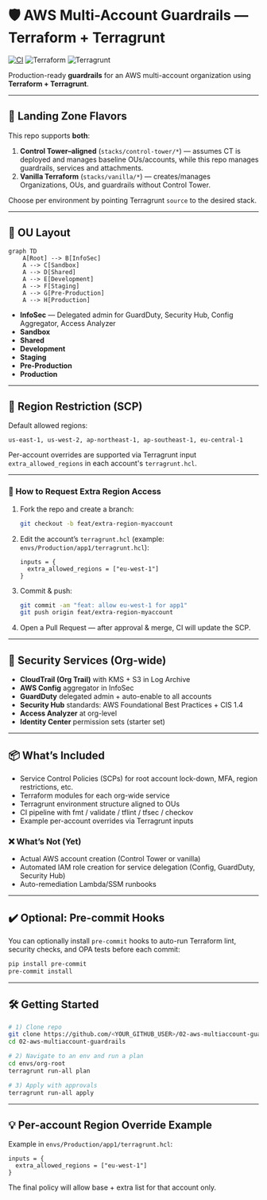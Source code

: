 # 🛡️ AWS Multi-Account Guardrails — Terraform + Terragrunt

[![CI](https://github.com/<YOUR_GITHUB_USER>/02-aws-multiaccount-guardrails/actions/workflows/ci.yaml/badge.svg)](https://github.com/<YOUR_GITHUB_USER>/02-aws-multiaccount-guardrails/actions/workflows/ci.yaml)
![Terraform](https://img.shields.io/badge/Terraform-%5E1.5-blue?logo=terraform)
![Terragrunt](https://img.shields.io/badge/Terragrunt-%5E0.66-blue)

Production-ready **guardrails** for an AWS multi-account organization using **Terraform + Terragrunt**.

---

## 🚀 Landing Zone Flavors

This repo supports **both**:

1. **Control Tower–aligned** (`stacks/control-tower/*`) — assumes CT is deployed and manages baseline OUs/accounts, while this repo manages guardrails, services and attachments.
2. **Vanilla Terraform** (`stacks/vanilla/*`) — creates/manages Organizations, OUs, and guardrails without Control Tower.

Choose per environment by pointing Terragrunt `source` to the desired stack.

---

## 🏢 OU Layout

```mermaid
graph TD
    A[Root] --> B[InfoSec]
    A --> C[Sandbox]
    A --> D[Shared]
    A --> E[Development]
    A --> F[Staging]
    A --> G[Pre-Production]
    A --> H[Production]
```

* **InfoSec** — Delegated admin for GuardDuty, Security Hub, Config Aggregator, Access Analyzer
* **Sandbox**
* **Shared**
* **Development**
* **Staging**
* **Pre-Production**
* **Production**

---

## 🚧 Region Restriction (SCP)

Default allowed regions:

```
us-east-1, us-west-2, ap-northeast-1, ap-southeast-1, eu-central-1
```

Per-account overrides are supported via Terragrunt input `extra_allowed_regions` in each account's `terragrunt.hcl`.

---

### 📝 How to Request Extra Region Access

1. Fork the repo and create a branch:

   ```bash
   git checkout -b feat/extra-region-myaccount
   ```
2. Edit the account’s `terragrunt.hcl` (example: `envs/Production/app1/terragrunt.hcl`):

   ```hcl
   inputs = {
     extra_allowed_regions = ["eu-west-1"]
   }
   ```
3. Commit & push:

   ```bash
   git commit -am "feat: allow eu-west-1 for app1"
   git push origin feat/extra-region-myaccount
   ```
4. Open a Pull Request — after approval & merge, CI will update the SCP.

---

## 🔐 Security Services (Org-wide)

* **CloudTrail (Org Trail)** with KMS + S3 in Log Archive
* **AWS Config** aggregator in InfoSec
* **GuardDuty** delegated admin + auto-enable to all accounts
* **Security Hub** standards: AWS Foundational Best Practices + CIS 1.4
* **Access Analyzer** at org-level
* **Identity Center** permission sets (starter set)

---

## 📦 What’s Included

* Service Control Policies (SCPs) for root account lock-down, MFA, region restrictions, etc.
* Terraform modules for each org-wide service
* Terragrunt environment structure aligned to OUs
* CI pipeline with fmt / validate / tflint / tfsec / checkov
* Example per-account overrides via Terragrunt inputs

### ❌ What’s Not (Yet)

* Actual AWS account creation (Control Tower or vanilla)
* Automated IAM role creation for service delegation (Config, GuardDuty, Security Hub)
* Auto-remediation Lambda/SSM runbooks

---

## ✔️ Optional: Pre-commit Hooks

You can optionally install `pre-commit` hooks to auto-run Terraform lint, security checks, and OPA tests before each commit:

```bash
pip install pre-commit
pre-commit install
```

---

## 🛠️ Getting Started

```bash
# 1) Clone repo
git clone https://github.com/<YOUR_GITHUB_USER>/02-aws-multiaccount-guardrails.git
cd 02-aws-multiaccount-guardrails

# 2) Navigate to an env and run a plan
cd envs/org-root
terragrunt run-all plan

# 3) Apply with approvals
terragrunt run-all apply
```

---

## 💡 Per-account Region Override Example

Example in `envs/Production/app1/terragrunt.hcl`:

```hcl
inputs = {
  extra_allowed_regions = ["eu-west-1"]
}
```

The final policy will allow base + extra list for that account only.
